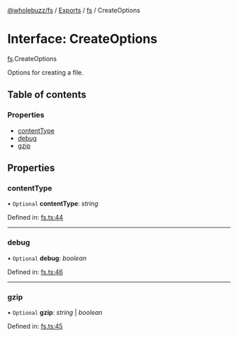 [@wholebuzz/fs](../README.md) / [Exports](../modules.md) / [fs](../modules/fs.md) / CreateOptions

# Interface: CreateOptions

[fs](../modules/fs.md).CreateOptions

Options for creating a file.

## Table of contents

### Properties

- [contentType](fs.createoptions.md#contenttype)
- [debug](fs.createoptions.md#debug)
- [gzip](fs.createoptions.md#gzip)

## Properties

### contentType

• `Optional` **contentType**: *string*

Defined in: [fs.ts:44](https://github.com/wholebuzz/fs/blob/master/src/fs.ts#L44)

___

### debug

• `Optional` **debug**: *boolean*

Defined in: [fs.ts:46](https://github.com/wholebuzz/fs/blob/master/src/fs.ts#L46)

___

### gzip

• `Optional` **gzip**: *string* \| *boolean*

Defined in: [fs.ts:45](https://github.com/wholebuzz/fs/blob/master/src/fs.ts#L45)
